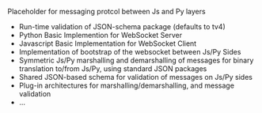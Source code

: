 Placeholder for messaging protcol between Js and Py layers
* Run-time validation of JSON-schema package (defaults to tv4)
* Python Basic Implemention for WebSocket Server
* Javascript Basic Implementation for WebSocket Client
* Implementation of bootstrap of the websocket between Js/Py Sides
* Symmetric Js/Py marshalling and demarshalling of messages for binary translation to/from Js/Py, using standard JSON packages
* Shared JSON-based schema for validation of messages on Js/Py sides
* Plug-in architectures for marshalling/demarshalling, and message validation
* ...
